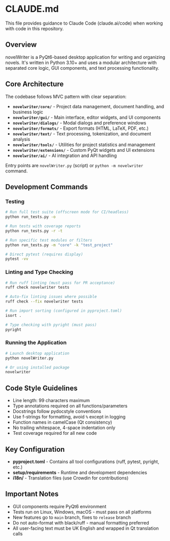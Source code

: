 # CLAUDE.md

This file provides guidance to Claude Code (claude.ai/code) when working with code in this repository.

## Overview

novelWriter is a PyQt6-based desktop application for writing and organizing novels. It's written in Python 3.10+ and uses a modular architecture with separated core logic, GUI components, and text processing functionality.

## Core Architecture

The codebase follows MVC pattern with clear separation:

- **`novelwriter/core/`** - Project data management, document handling, and business logic
- **`novelwriter/gui/`** - Main interface, editor widgets, and UI components  
- **`novelwriter/dialogs/`** - Modal dialogs and preference windows
- **`novelwriter/formats/`** - Export formats (HTML, LaTeX, PDF, etc.)
- **`novelwriter/text/`** - Text processing, tokenization, and document analysis
- **`novelwriter/tools/`** - Utilities for project statistics and management
- **`novelwriter/extensions/`** - Custom PyQt widgets and UI extensions
- **`novelwriter/ai/`** - AI integration and API handling

Entry points are `novelWriter.py` (script) or `python -m novelwriter` command.

## Development Commands

### Testing
```bash
# Run full test suite (offscreen mode for CI/headless)
python run_tests.py -o

# Run tests with coverage reports
python run_tests.py -r -t

# Run specific test modules or filters
python run_tests.py -m "core" -k "test_project"

# Direct pytest (requires display)
pytest -vv
```

### Linting and Type Checking
```bash
# Run ruff linting (must pass for PR acceptance)
ruff check novelwriter tests

# Auto-fix linting issues where possible
ruff check --fix novelwriter tests

# Run import sorting (configured in pyproject.toml)
isort .

# Type checking with pyright (must pass)
pyright
```

### Running the Application
```bash
# Launch desktop application
python novelWriter.py

# Or using installed package
novelwriter
```

## Code Style Guidelines

- Line length: 99 characters maximum
- Type annotations required on all functions/parameters
- Docstrings follow pydocstyle conventions
- Use f-strings for formatting, avoid `%` except in logging
- Function names in camelCase (Qt consistency)
- No trailing whitespace, 4-space indentation only
- Test coverage required for all new code

## Key Configuration

- **pyproject.toml** - Contains all tool configurations (ruff, pytest, pyright, etc.)
- **setup/requirements** - Runtime and development dependencies
- **i18n/** - Translation files (use Crowdin for contributions)

## Important Notes

- GUI components require PyQt6 environment 
- Tests run on Linux, Windows, macOS - must pass on all platforms
- New features go to `main` branch, fixes to `release` branch
- Do not auto-format with black/ruff - manual formatting preferred
- All user-facing text must be UK English and wrapped in Qt translation calls